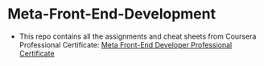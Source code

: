 # Meta-Front-End-Development

- This repo contains all the assignments and cheat sheets from Coursera Professional Certificate: [Meta Front-End Developer Professional Certificate](https://www.coursera.org/professional-certificates/meta-front-end-developer)
